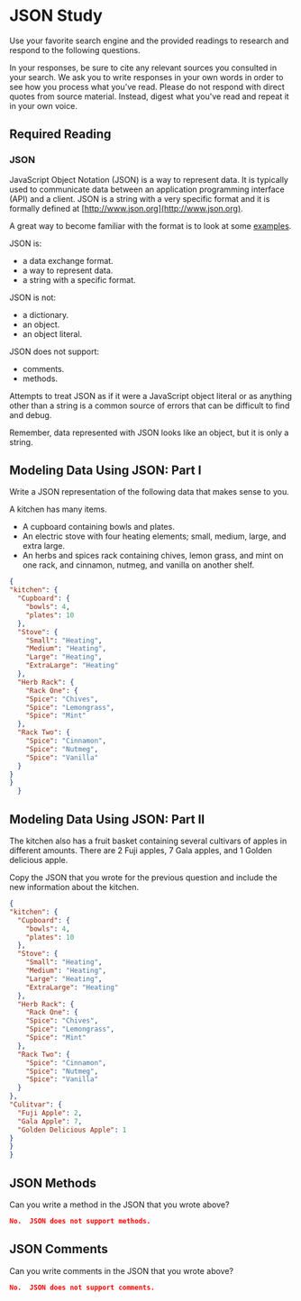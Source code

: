 # JSON Study

Use your favorite search engine and the provided readings to research and
respond to the following questions.

In your responses, be sure to cite any relevant sources you consulted in your
search. We ask you to write responses in your own words in order to see how you
process what you've read. Please do not respond with direct quotes from source
material. Instead, digest what you've read and repeat it in your own voice.

## Required Reading

### JSON

JavaScript Object Notation (JSON) is a way to represent data. It is typically used to communicate data
between an application programming interface (API) and a client. JSON is a string with a very specific format and it is formally defined at [http://www.json.org](http://www.json.org).

A great way to become familiar with the format is to look at some [examples](http://www.json.org/example.html).

JSON is:
-   a data exchange format.
-   a way to represent data.
-   a string with a specific format.

JSON is not:
-   a dictionary.
-   an object.
-   an object literal.

JSON does not support:
-   comments.
-   methods.

Attempts to treat JSON as if it were a JavaScript object literal or as anything
other than a string is a common source of errors that can be difficult to find
and debug.

Remember, data represented with JSON looks like an object, but it is only a
string.

## Modeling Data Using JSON: Part I

Write a JSON representation of the following data that makes sense to you.

A kitchen has many items.
-   A cupboard containing bowls and plates.
-   An electric stove with four heating elements; small, medium, large, and
    extra large.
-   An herbs and spices rack containing chives, lemon grass, and mint on one
    rack, and cinnamon, nutmeg, and vanilla on another shelf.

```json
{
"kitchen": {
  "Cupboard": {
    "bowls": 4,
    "plates": 10
  },
  "Stove": {
    "Small": "Heating",
    "Medium": "Heating",
    "Large": "Heating",
    "ExtraLarge": "Heating"
  },
  "Herb Rack": {
    "Rack One": {
    "Spice": "Chives",
    "Spice": "Lemongrass",
    "Spice": "Mint"
  },
  "Rack Two": {
    "Spice": "Cinnamon",
    "Spice": "Nutmeg",
    "Spice": "Vanilla"
  }
}
}
  }
```

## Modeling Data Using JSON: Part II

The kitchen also has a fruit basket containing several cultivars of apples in
different amounts. There are 2 Fuji apples, 7 Gala apples, and 1 Golden
delicious apple.

Copy the JSON that you wrote for the previous question and include the new information about the kitchen.

```json
{
"kitchen": {
  "Cupboard": {
    "bowls": 4,
    "plates": 10
  },
  "Stove": {
    "Small": "Heating",
    "Medium": "Heating",
    "Large": "Heating",
    "ExtraLarge": "Heating"
  },
  "Herb Rack": {
    "Rack One": {
    "Spice": "Chives",
    "Spice": "Lemongrass",
    "Spice": "Mint"
  },
  "Rack Two": {
    "Spice": "Cinnamon",
    "Spice": "Nutmeg",
    "Spice": "Vanilla"
  }
},
"Culitvar": {
  "Fuji Apple": 2,
  "Gala Apple": 7,
  "Golden Delicious Apple": 1
}
}
}

```

## JSON Methods

Can you write a method in the JSON that you wrote above?

```json
No.  JSON does not support methods.
```

## JSON Comments

Can you write comments in the JSON that you wrote above?

```json
No.  JSON does not support comments.
```
